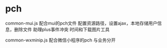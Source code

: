 # pch


common-mui.js
配合mui的pch文件
配置资源路径，设置ajax，本地存储用户信息，删除文件 助理plus事件冲突
时间和下载图片工具

common-wxminip.js
配合微信小程序的pch 与业务分开


